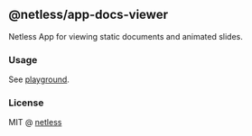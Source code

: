 ## @netless/app-docs-viewer

Netless App for viewing static documents and animated slides.

### Usage

See [playground](https://github.com/netless-io/netless-app/tree/master/packages/playground).

### License

MIT @ [netless](https://github.com/netless-io)
